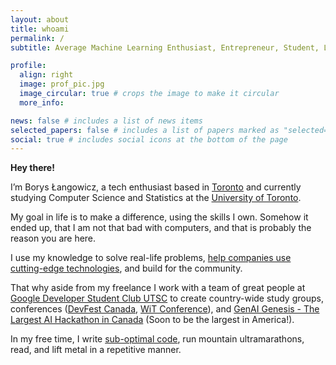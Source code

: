 ```yaml
---
layout: about
title: whoami
permalink: /
subtitle: Average Machine Learning Enthusiast, Entrepreneur, Student, Lifelong Learner, Time Person of the Year 2006

profile:
  align: right
  image: prof_pic.jpg
  image_circular: true # crops the image to make it circular
  more_info:

news: false # includes a list of news items
selected_papers: false # includes a list of papers marked as "selected={true}"
social: true # includes social icons at the bottom of the page
---
```


**Hey there!**

I’m Borys Łangowicz, a tech enthusiast based in [Toronto](https://www.toronto.ca/) and currently studying Computer Science and Statistics at the [University of Toronto](https://www.utoronto.ca/).

My goal in life is to make a difference, using the skills I own. Somehow it ended up, that I am not that bad with computers, and that is probably the reason you are here.

I use my knowledge to solve real-life problems, [help companies use cutting-edge technologies](https://neloduka-sobe.github.io/cv/), and build for the community.

That why aside from my freelance I work with a team of great people at [Google Developer Student Club UTSC](https://gdsc.community.dev/university-of-toronto-scarborough-toronto-canada/) to create country-wide study groups, conferences ([DevFest Canada](https://gdsc.devfest.ca/), [WiT Conference](https://gdsc.community.dev/events/details/developer-student-clubs-university-of-toronto-mississauga-presents-international-womens-day-women-in-tech-conference-2024/)), and [GenAI Genesis - The Largest AI Hackathon in Canada](https://genaigenesis.ca/) (Soon to be the largest in America!).

In my free time, I write [sub-optimal code](https://github.com/neloduka-sobe?tab=repositories), run mountain ultramarathons, read, and lift metal in a repetitive manner.

